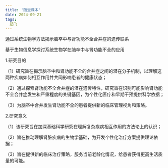 ```yaml
---
title: '随堂课本'
date: 2024-09-21
tags:
  起飞
---
```

通过系统生物学方法揭示脑卒中与肾功能不全合并症的遗传联系

基于生物信息学探讨系统生物学在脑卒中与肾功能不全的应用

1.研究目的

（1）研究旨在揭示脑卒中和肾功能不全的合并症之间的潜在分子机制，以理解这两种疾病如何相互作用并共同影响患者的健康状态；

（2）通过探索肾功能不全合并症的潜在遗传特性，研究旨在识别可能影响肾功能不全合并症发生和严重程度的关键基因，为个性化医疗和早期干预提供科学依据；

（3）为脑卒中合并发生肾功能不全的患者提供新的临床管理视角和策略。

2.研究意义

（1）该研究旨在加深基础科学研究在理解复杂疾病相互作用的方法论上的认识；

（2）旨在推动理解肾脏疾病的生物学基础，为开发个性化治疗方案提供理论依据；

（3）旨在提供新的临床治疗策略，服务当前老龄化情况，给患者获得更高生活质量的可能。